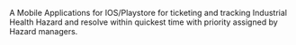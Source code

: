 A Mobile Applications for IOS/Playstore for ticketing and tracking Industrial Health Hazard and resolve within quickest time with priority assigned by Hazard managers. 
